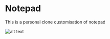 # Notepad
This is a personal clone customisation of notepad


![alt text](http://pasteboard.co/IkiYZQP.png)

